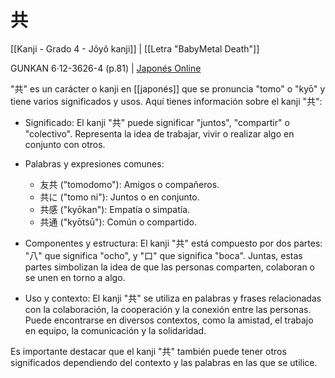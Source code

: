 # 共

[[Kanji - Grado 4 - Jôyô kanji]] | [[Letra "BabyMetal Death"]]

GUNKAN 6·12-3626-4 (p.81) | [Japonés Online](http://japonesonline.com/kanjis/busqueda/?s=%E5%85%B1&x=0&y=0)

"共" es un carácter o kanji en [[japonés]] que se pronuncia "tomo" o "kyō" y tiene varios significados y usos. Aquí tienes información sobre el kanji "共":

- Significado: El kanji "共" puede significar "juntos", "compartir" o "colectivo". Representa la idea de trabajar, vivir o realizar algo en conjunto con otros.
    
- Palabras y expresiones comunes:
    
    - 友共 ("tomodomo"): Amigos o compañeros.
    - 共に ("tomo ni"): Juntos o en conjunto.
    - 共感 ("kyōkan"): Empatía o simpatía.
    - 共通 ("kyōtsū"): Común o compartido.
- Componentes y estructura: El kanji "共" está compuesto por dos partes: "八" que significa "ocho", y "口" que significa "boca". Juntas, estas partes simbolizan la idea de que las personas comparten, colaboran o se unen en torno a algo.
    
- Uso y contexto: El kanji "共" se utiliza en palabras y frases relacionadas con la colaboración, la cooperación y la conexión entre las personas. Puede encontrarse en diversos contextos, como la amistad, el trabajo en equipo, la comunicación y la solidaridad.
    
Es importante destacar que el kanji "共" también puede tener otros significados dependiendo del contexto y las palabras en las que se utilice.
